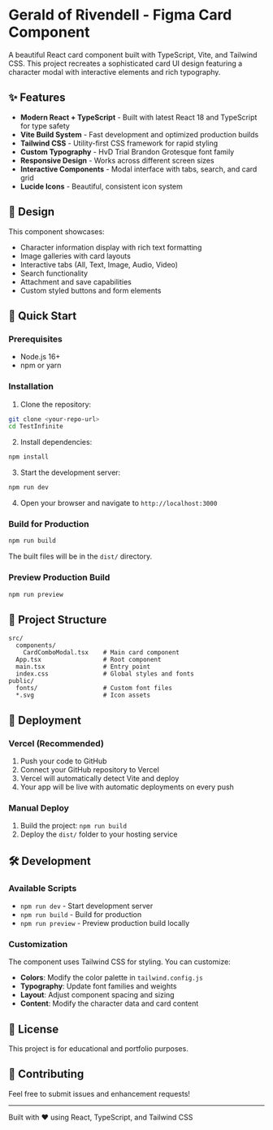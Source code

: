 # Gerald of Rivendell - Figma Card Component

A beautiful React card component built with TypeScript, Vite, and Tailwind CSS. This project recreates a sophisticated card UI design featuring a character modal with interactive elements and rich typography.

## ✨ Features

- **Modern React + TypeScript** - Built with latest React 18 and TypeScript for type safety
- **Vite Build System** - Fast development and optimized production builds
- **Tailwind CSS** - Utility-first CSS framework for rapid styling
- **Custom Typography** - HvD Trial Brandon Grotesque font family
- **Responsive Design** - Works across different screen sizes
- **Interactive Components** - Modal interface with tabs, search, and card grid
- **Lucide Icons** - Beautiful, consistent icon system

## 🎨 Design

This component showcases:
- Character information display with rich text formatting
- Image galleries with card layouts
- Interactive tabs (All, Text, Image, Audio, Video)
- Search functionality
- Attachment and save capabilities
- Custom styled buttons and form elements

## 🚀 Quick Start

### Prerequisites
- Node.js 16+ 
- npm or yarn

### Installation

1. Clone the repository:
```bash
git clone <your-repo-url>
cd TestInfinite
```

2. Install dependencies:
```bash
npm install
```

3. Start the development server:
```bash
npm run dev
```

4. Open your browser and navigate to `http://localhost:3000`

### Build for Production

```bash
npm run build
```

The built files will be in the `dist/` directory.

### Preview Production Build

```bash
npm run preview
```

## 📁 Project Structure

```
src/
  components/
    CardComboModal.tsx    # Main card component
  App.tsx                 # Root component
  main.tsx                # Entry point
  index.css               # Global styles and fonts
public/
  fonts/                  # Custom font files
  *.svg                   # Icon assets
```

## 🎯 Deployment

### Vercel (Recommended)

1. Push your code to GitHub
2. Connect your GitHub repository to Vercel
3. Vercel will automatically detect Vite and deploy
4. Your app will be live with automatic deployments on every push

### Manual Deploy

1. Build the project: `npm run build`
2. Deploy the `dist/` folder to your hosting service

## 🛠️ Development

### Available Scripts

- `npm run dev` - Start development server
- `npm run build` - Build for production
- `npm run preview` - Preview production build locally

### Customization

The component uses Tailwind CSS for styling. You can customize:

- **Colors**: Modify the color palette in `tailwind.config.js`
- **Typography**: Update font families and weights
- **Layout**: Adjust component spacing and sizing
- **Content**: Modify the character data and card content

## 📝 License

This project is for educational and portfolio purposes.

## 🤝 Contributing

Feel free to submit issues and enhancement requests!

---

Built with ❤️ using React, TypeScript, and Tailwind CSS 